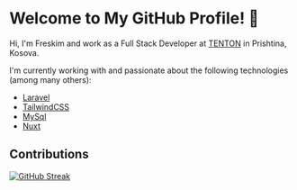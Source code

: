 # Welcome to My GitHub Profile! 👋

Hi, I'm Freskim and work as a Full Stack Developer at [TENTON](https://www.tenton.co) in Prishtina, Kosova.

I'm currently working with and passionate about the following technologies (among many others):

- [Laravel](https://laravel.com/)
- [TailwindCSS](https://tailwindcss.com/)
- [MySql](https://www.mysql.com/)
- [Nuxt](https://nuxt.com/)


## Contributions
[![GitHub Streak](https://streak-stats.demolab.com?user=tnt-freskim-veliu&theme=cobalt2&date_format=j%20M%5B%20Y%5D)](https://git.io/streak-stats)

